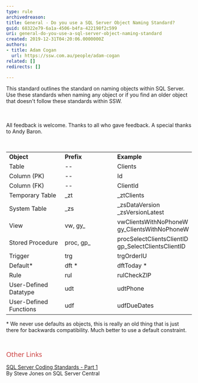 ```yaml
---
type: rule
archivedreason: 
title: General - Do you use a SQL Server Object Naming Standard?
guid: 68322e79-6a1a-4506-b4fa-422198f2c599
uri: general-do-you-use-a-sql-server-object-naming-standard
created: 2019-12-31T04:20:06.0000000Z
authors:
- title: Adam Cogan
  url: https://ssw.com.au/people/adam-cogan
related: []
redirects: []

---
```



​​This standard outlines the standard on naming objects within SQL Server. Use these standards when naming any object or if you find an older object that doesn't follow these standards within SSW.<br>
<br><excerpt class='endintro'></excerpt><br>
<p>​​All feedback is welcome. Thanks to all who gave feedback. A special thanks to Andy Baron.​</p><br><table cellspacing="0" width="100%" class="ssw15-rteTable-default"><tbody><tr class="ssw15-rteTableEvenRow-default"><td class="ssw15-rteTableEvenCol-default" style="width&#58;33.3333%;">​<strong>​Object</strong><br></td><td class="ssw15-rteTableOddCol-default" style="width&#58;33.3333%;">​<strong>Prefix</strong><br></td><td class="ssw15-rteTableEvenCol-default" style="width&#58;33.3333%;">​<strong>Example</strong><br></td></tr><tr class="ssw15-rteTableOddRow-default"><td class="ssw15-rteTableEvenCol-default">​Table<br></td><td class="ssw15-rteTableOddCol-default">--​<br></td><td class="ssw15-rteTableEvenCol-default">​​Clients<br></td></tr><tr class="ssw15-rteTableEvenRow-default"><td class="ssw15-rteTableEvenCol-default">​Column (PK)<br></td><td class="ssw15-rteTableOddCol-default">​--<br></td><td class="ssw15-rteTableEvenCol-default">​Id<br></td></tr><tr class="ssw15-rteTableOddRow-default"><td class="ssw15-rteTableEvenCol-default" rowspan="1">​Column (FK)<br></td><td class="ssw15-rteTableOddCol-default" rowspan="1">​--<br></td><td class="ssw15-rteTableEvenCol-default" rowspan="1">​ClientId<br></td></tr><tr class="ssw15-rteTableEvenRow-default"><td class="ssw15-rteTableEvenCol-default">​Temporary Table<br></td><td class="ssw15-rteTableOddCol-default">​_zt<br></td><td class="ssw15-rteTableEvenCol-default">​_ztClients<br></td></tr><tr class="ssw15-rteTableOddRow-default"><td class="ssw15-rteTableEvenCol-default">​System Table<br></td><td class="ssw15-rteTableOddCol-default">​_zs<br></td><td class="ssw15-rteTableEvenCol-default">​_zsDataVersion<br>_zsVersionLatest<br></td></tr><tr class="ssw15-rteTableEvenRow-default"><td class="ssw15-rteTableEvenCol-default">​View<br></td><td class="ssw15-rteTableOddCol-default">​vw, gy_<br></td><td class="ssw15-rteTableEvenCol-default">vwClientsWithNoPhoneW<br>gy_ClientsWithNoPhoneW​<br></td></tr><tr class="ssw15-rteTableOddRow-default"><td class="ssw15-rteTableEvenCol-default">​Stored Procedure<br></td><td class="ssw15-rteTableOddCol-default">​proc, gp_<br></td><td class="ssw15-rteTableEvenCol-default">​procSelectClientsClientID<br>gp_SelectClientsClientID<br></td></tr><tr class="ssw15-rteTableEvenRow-default"><td class="ssw15-rteTableEvenCol-default">​Trigger<br></td><td class="ssw15-rteTableOddCol-default">​trg<br></td><td class="ssw15-rteTableEvenCol-default">​trgOrderIU<br></td></tr><tr class="ssw15-rteTableOddRow-default"><td class="ssw15-rteTableEvenCol-default" rowspan="1">​Default*<br></td><td class="ssw15-rteTableOddCol-default" rowspan="1">​dft *<br></td><td class="ssw15-rteTableEvenCol-default" rowspan="1">​dftToday *<br></td></tr><tr class="ssw15-rteTableEvenRow-default"><td class="ssw15-rteTableEvenCol-default" rowspan="1">​Rule<br></td><td class="ssw15-rteTableOddCol-default" rowspan="1">​rul<br></td><td class="ssw15-rteTableEvenCol-default" rowspan="1">​rulCheckZIP<br></td></tr><tr class="ssw15-rteTableOddRow-default"><td class="ssw15-rteTableEvenCol-default" rowspan="1">​User-Defined Datatype<br></td><td class="ssw15-rteTableOddCol-default" rowspan="1">​udt<br></td><td class="ssw15-rteTableEvenCol-default" rowspan="1">​udtPhone<br></td></tr><tr class="ssw15-rteTableEvenRow-default"><td class="ssw15-rteTableEvenCol-default" rowspan="1">​User-Defined Functions<br></td><td class="ssw15-rteTableOddCol-default" rowspan="1">​udf<br></td><td class="ssw15-rteTableEvenCol-default" rowspan="1">​udfDueDates<br></td></tr></tbody></table><p>* We never use defaults as objects, this is really an old thing that is just there for backwards compatibility. Much better to use a default constraint.</p><p class="ssw15-rteElement-P">​​​​<br></p><p><span style="color&#58;#cc4141;font-family&#58;&quot;segoe ui&quot;, &quot;trebuchet ms&quot;, tahoma, arial, verdana, sans-serif;font-size&#58;18px;">Ot</span><span style="color&#58;#cc4141;font-family&#58;&quot;segoe ui&quot;, &quot;trebuchet ms&quot;, tahoma, arial, verdana, sans-serif;font-size&#58;18px;">her Lin</span><span style="color&#58;#cc4141;font-family&#58;&quot;segoe ui&quot;, &quot;trebuchet ms&quot;, tahoma, arial, verdana, sans-serif;font-size&#58;18px;">ks</span><br></p><p><a href="https&#58;//www.ssw.com.au/ssw/Redirect/SQLServer/SQLServerCentralcodingstandardspart1.htm">SQL Server Coding Standards - Part 1​</a><br>By Steve Jones on SQL Server Central<br></p>


